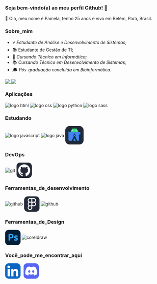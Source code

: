 <h3>Seja bem-vindo(a) ao meu perfil Github! 👋 </h3>

<p>👋 Olá, meu nome é Pamela, tenho 25 anos e vivo em Belém, Pará, Brasil.</p>

<h3>Sobre_mim</h3>

- ⚡ *Estudante de Análise e Desenvolvimento de Sistemas;*
- 📚 Estudante de Gestão de TI;
- 📖 *Cursando Técnico em Informática;*
- 📚 *Cursando Técnico em Desenvolvimento de Sistemas;*
- 🎓 *Pós-graduação concluída em Bioinformática.*

<div>
<a href="https://github.com/pamis-costa/convoychat">
  <img height=150 align="center" src="https://github-readme-stats.vercel.app/api?username=pamis-costa&show_icons=true&theme=dracula"/>
  <img height=150 align="center" src="https://github-readme-stats.vercel.app/api/top-langs?username=pamis-costa&layout=compact&langs_count=8&card_width=320&theme=dracula" />
</a>
</div>

<h3> Aplicações </h3>

<div style="display: inline_block">
  
  <img align="center" alt="logo html" height="50" style="max-width: 100%;" src ="https://skillicons.dev/icons?i=html" >
  <img align="center" alt="logo css" height="55" style="max-width: 100%;" src ="https://skillicons.dev/icons?i=css" >
  <img align="center" alt="logo python" height="60" style="max-width: 100%;" src ="https://skillicons.dev/icons?i=py" >
  <img align="center" alt="logo sass" height="50" style="max-width: 100%;" src ="https://skillicons.dev/icons?i=sass" >
</div>

<h3> Estudando </h3>

<div style="display: inline_block">
  <img align="center" alt="logo javascript" height="50" style="max-width: 100%;" src ="https://skillicons.dev/icons?i=js" >
  <img align="center" alt="logo java" height="60" style="max-width: 100%;" src ="https://skillicons.dev/icons?i=java" >
  <img align="center" alt="logo java" height="60" style="max-width: 100%;" src ="https://github.com/tandpfun/skill-icons/blob/main/icons/AndroidStudio-Dark.svg" >
  
</div>

<h3> DevOps </h3>
<div style="display: inline_block">
  <img align="center" alt="git" height="50" style="max-width: 100%;" src ="https://skillicons.dev/icons?i=git" >
  <img align="center" alt="github" height="50" style="max-width: 100%;" src ="https://github.com/tandpfun/skill-icons/blob/main/icons/Github-Dark.svg" >
</div>

<h3> Ferramentas_de_desenvolvimento </h3>
<div style="display: inline_block">
  <img align="center" alt="github" height="50" style="max-width: 100%;" src="https://skillicons.dev/icons?i=vscode" height="40" alt="vscode logo"  />
  <img align="center" alt="github" height="50" style="max-width: 100%;" src ="https://github.com/tandpfun/skill-icons/blob/main/icons/Figma-Dark.svg" >
  <img align="center" alt="github" height="50" style="max-width: 100%;" src="https://github.com/flathub/com.icons8.Lunacy/blob/master/com.icons8.Lunacy.svg" height="40" alt="lunacy logo"/>
</div>

<h3>Ferramentas_de_Design</h3>
<div style="display: inline_block">
  <img align="center" alt="github" height="50" style="max-width: 100%;" src ="https://github.com/tandpfun/skill-icons/blob/main/icons/Photoshop.svg" >
  <img align="center" alt="coreldraw" height="50" style="max-width: 100%;" src ="https://encrypted-tbn0.gstatic.com/images?q=tbn:ANd9GcR52TpAbaqYK11VFeZzI-I3EOsAKwGRENJ9zg&s" >
</div>


<h3> Você_pode_me_encontrar_aqui </h3>
<div style="display: flex; gap: 10px;">
  <a href="https://www.linkedin.com/in/pamela-costa-20p" rel="nofollow">
    <img align="center" height="50" style="max-width: 100%;"alt="LinkedIn" style="max-width: 100%;" src="https://github.com/tandpfun/skill-icons/blob/main/icons/LinkedIn.svg" >
  </a>
  <a href="https://discord.com/channels/@thebrinco" target="_blank" rel="noopener noreferrer nofollow">
    <img align="center" height="50" style="max-width: 100%;" alt="Discord" src="https://github.com/tandpfun/skill-icons/blob/main/icons/Discord.svg">
  </a>
</div>

